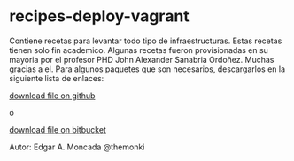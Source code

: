 recipes-deploy-vagrant
======================

Contiene recetas para levantar todo tipo de infraestructuras.
Estas recetas tienen solo fin academico.
Algunas recetas fueron provisionadas en su mayoria por el profesor PHD John Alexander Sanabria Ordoñez. Muchas gracias a el.
Para algunos paquetes que son necesarios, descargarlos en la siguiente lista de enlaces:

[download file on github](https://github.com/themonki/recipes-deploy-vagrant/blob/master/downloads.md)

ó

[download file on bitbucket](https://bitbucket.org/themonki/recipes-deploy-vagrant/src/180d04d91a99ffdcfd3df88d704dbda71af8e6c0/downloads.md)

Autor: Edgar A. Moncada @themonki
